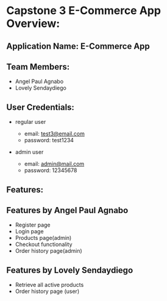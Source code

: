 # Capstone 3 E-Commerce App Overview:
## Application Name: E-Commerce App

## Team Members:
* Angel Paul Agnabo
* Lovely Sendaydiego

## User Credentials:
- regular user
	- email: test3@email.com
	- password: test1234

- admin user
	- email: admin@mail.com
	- password: 12345678

## Features:
## Features by Angel Paul Agnabo

- Register page
- Login page
- Products page(admin)
- Checkout functionality
- Order history page(admin)

## Features by Lovely Sendaydiego

- Retrieve all active products
- Order history page (user)